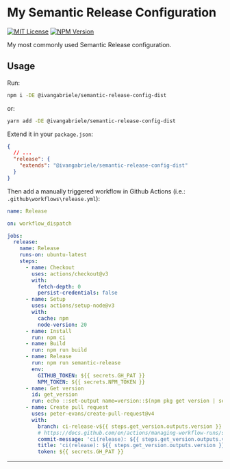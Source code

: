 # My Semantic Release Configuration

[![MIT License][img-license]][lnk-license] [![NPM Version][img-npm]][lnk-npm]

My most commonly used Semantic Release configuration.

## Usage

Run:

```sh
npm i -DE @ivangabriele/semantic-release-config-dist
```

or:

```sh
yarn add -DE @ivangabriele/semantic-release-config-dist
```

Extend it in your `package.json`:

```json
{
  // ...
  "release": {
    "extends": "@ivangabriele/semantic-release-config-dist"
  }
}
```

Then add a manually triggered workflow in Github Actions (i.e.: `.github\workflows\release.yml`):

```yaml
name: Release

on: workflow_dispatch

jobs:
  release:
    name: Release
    runs-on: ubuntu-latest
    steps:
      - name: Checkout
        uses: actions/checkout@v3
        with:
          fetch-depth: 0
          persist-credentials: false
      - name: Setup
        uses: actions/setup-node@v3
        with:
          cache: npm
          node-version: 20
      - name: Install
        run: npm ci
      - name: Build
        run: npm run build
      - name: Release
        run: npm run semantic-release
        env:
          GITHUB_TOKEN: ${{ secrets.GH_PAT }}
          NPM_TOKEN: ${{ secrets.NPM_TOKEN }}
      - name: Get version
        id: get_version
        run: echo ::set-output name=version::$(npm pkg get version | sed 's/"//g')
      - name: Create pull request
        uses: peter-evans/create-pull-request@v4
        with:
          branch: ci-release-v${{ steps.get_version.outputs.version }}
          # https://docs.github.com/en/actions/managing-workflow-runs/skipping-workflow-runs
          commit-message: 'ci(release): ${{ steps.get_version.outputs.version }}'
          title: 'ci(release): ${{ steps.get_version.outputs.version }}'
          token: ${{ secrets.GH_PAT }}
```

---

[img-license]: https://img.shields.io/github/license/ivangabriele/semantic-release-config?style=flat-square
[img-npm]: https://img.shields.io/npm/v/@ivangabriele/semantic-release-config-dist?style=flat-square
[lnk-license]: https://github.com/ivangabriele/semantic-release-config/blob/main/packages/dist/LICENSE
[lnk-npm]: https://www.npmjs.com/package/@ivangabriele/semantic-release-config-dist
